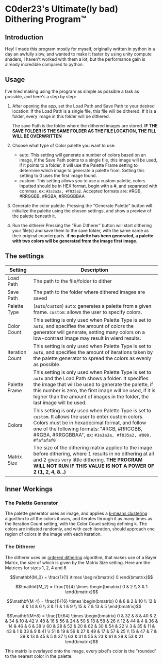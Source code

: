 # C0der23's Ultimate(ly bad) Dithering Program™
## Introduction
Hey! I made this program mostly for myself, originally written in python in a day an awfully slow, and wanted to make it faster by using unity compute shaders, I haven't worked with them a lot, but the performance gain is already incredible compared to python.

## Usage
I've tried making using the program as simple as possible a task as possible, and here's a step by step:

1. After opening the app, set the Load Path and Save Path to your desired location:
   If the Load Path is a single file, this file will be dithered.
   If it is a folder, every image in this folder will be dithered.

   The save Path is the folder where the dithered images are stored.
   **IF THE SAVE FOLDER IS THE SAME FOLDER AS THE FILE LOCATION, THE FILL WILL BE OVERWRITTEN**

2. Choose what type of Color palette you want to use:
   - auto: This setting will generate a number of colors based on an image, if the Save Path points to a single file, this image will be used, if it points to a folder, it will use the Palette Frame setting to determine which image to generate a palette from. Setting this setting to 0 uses the first image found.
   - custom: This setting allows you to use a custom palette, colors inputted should be in HEX format, begin with a #, and separated with commas, ex: `#3a3a3a, #f035a2`. Accepted formats are: #RGB, #RRGGBB, #RGBA, #RRGGBBAA

3. Generate the color palette.
   Pressing the "Generate Palette" button will initialize the palette using the chosen settings, and show a preview of the palette beneath it.

4. Run the ditherer
   Pressing the "Run Ditherer" button will start dithering your file(s) and save them to the save folder, with the same name as their original counterparts. **if no palette has been generated, a palette with two colors will be generated from the image first image**.

## The settings
| Setting | Description |
| ----------- | ----------- |
| Load Path | The path to the file/folder to dither |
| Save Path | The path to the folder where dithered images are saved|
| Palette Type | (`auto`/`custom`) `auto`: generates a palette from a given frame. `custom`: allows the user to specify colors. |
| Color Count | This setting is only used when Palette Type is set to `auto`, and specifies the amount of colors the generator will generate, setting many colors on a low-contrast image may result in wierd results. |
| Iteration Count | This setting is only used when Palette Type is set to `auto`, and specifies the amount of iterations taken by the palette generator to spread the colors as evenly as possible. |
| Palette Frame | This setting is only used when Palette Type is set to `auto` and the Load Path shows a folder. It specifies the image that will be used to generate the palette, if this number is zero, the first image will be used, if it is higher than the amount of images in the folder, the last image will be used.|
| Colors | This setting is only used when Palette Type is set to `custom`. It allows the user to enter custom colors. Colors must be in hexadecimal format, and follow one of the following formats: "#RGB, #RRGGBB, #RGBA, #RRGGBBAA", ex: `#3a3a3a, #f035a2, #000, #fafafaf0`|
| Matrix Size | The size of the dithering matrix applied to the image before dithering, where 1 results in no dithering at all and 2 gives very little dithering. **THE PROGRAM WILL NOT RUN IF THIS VALUE IS NOT A POWER OF 2 (1, 2, 4, 8...)**|

## Inner Workings

### The Palette Generator
The palette generator uses an image, and applies a [k-means clustering](https://en.wikipedia.org/wiki/K-means_clustering) algorithm to all the colors it uses, and iterates through it as many times as the Iteration Count setting, with the Color Count setting defining k. The colors are initiated randomly, and with each iteration, should approach one region of colors in the image with each iteration.

### The Ditherer
The ditherer uses an [ordered dithering](https://en.wikipedia.org/wiki/Ordered_dithering) algorithm, that makes use of a Bayer Matrix, the size of which is given by the Matrix Size setting.
Here are the Matrices for sizes 1, 2, 4 and 8

```math
\mathbf{M_0} = \frac{1}{1} \times
\begin{bmatrix}
0
\end{bmatrix}
```

```math
\mathbf{M_2} = \frac{1}{4} \times
\begin{bmatrix}
0 & 2 \\
3 & 1
\end{bmatrix}
```

```math
\mathbf{M_4} = \frac{1}{16} \times
\begin{bmatrix}
 0 &  8 &  2 & 10 \\
12 &  4 & 14 &  6 \\
 3 & 11 &  1 &  9 \\
15 &  7 & 13 &  5
\end{bmatrix}
```

```math
\mathbf{M+8} = \frac{1}{64} \times
\begin{bmatrix}
 0 & 32 &  8 & 40 &  2 & 34 & 10 & 42 \\
48 & 16 & 56 & 24 & 50 & 18 & 58 & 26 \\
12 & 44 &  4 & 36 & 14 & 46 &  6 & 38 \\
60 & 28 & 52 & 20 & 62 & 30 & 54 & 22 \\
 3 & 35 & 11 & 43 &  1 & 33 &  9 & 41 \\
51 & 19 & 59 & 27 & 49 & 17 & 57 & 25 \\
15 & 47 &  7 & 39 & 13 & 45 &  5 & 37 \\
63 & 31 & 55 & 23 & 61 & 29 & 53 & 21
\end{bmatrix}
```

This matrix is overlayed onto the image, every pixel's color is the "rounded" to the nearest color in the palette.

